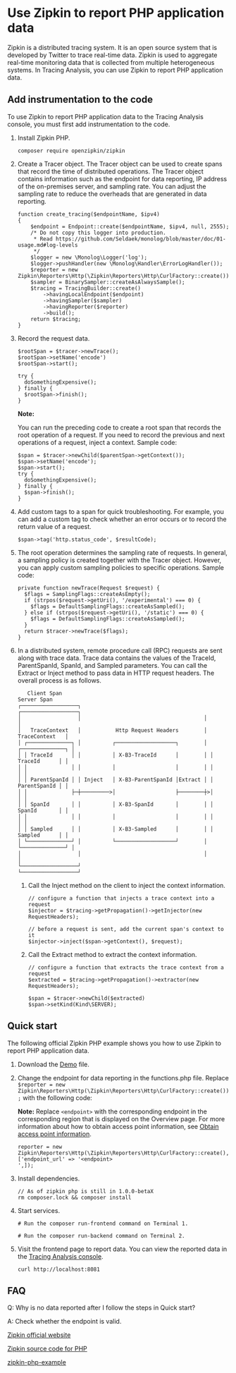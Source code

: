 # Use Zipkin to report PHP application data

Zipkin is a distributed tracing system. It is an open source system that is developed by Twitter to trace real-time data. Zipkin is used to aggregate real-time monitoring data that is collected from multiple heterogeneous systems. In Tracing Analysis, you can use Zipkin to report PHP application data.

## Add instrumentation to the code

To use Zipkin to report PHP application data to the Tracing Analysis console, you must first add instrumentation to the code.

1.  Install Zipkin PHP.

    ```
    composer require openzipkin/zipkin
    ```

2.  Create a Tracer object. The Tracer object can be used to create spans that record the time of distributed operations. The Tracer object contains information such as the endpoint for data reporting, IP address of the on-premises server, and sampling rate. You can adjust the sampling rate to reduce the overheads that are generated in data reporting.

    ```
    function create_tracing($endpointName, $ipv4)
    {
        $endpoint = Endpoint::create($endpointName, $ipv4, null, 2555);
        /* Do not copy this logger into production.
         * Read https://github.com/Seldaek/monolog/blob/master/doc/01-usage.md#log-levels
         */
        $logger = new \Monolog\Logger('log');
        $logger->pushHandler(new \Monolog\Handler\ErrorLogHandler());
        $reporter = new Zipkin\Reporters\Http(\Zipkin\Reporters\Http\CurlFactory::create());
        $sampler = BinarySampler::createAsAlwaysSample();
        $tracing = TracingBuilder::create()
            ->havingLocalEndpoint($endpoint)
            ->havingSampler($sampler)
            ->havingReporter($reporter)
            ->build();
        return $tracing;
    }   
    ```

3.  Record the request data.

    ```
    $rootSpan = $tracer->newTrace();
    $rootSpan->setName('encode')
    $rootSpan->start();
    
    try {
      doSomethingExpensive();
    } finally {
      $rootSpan->finish();
    }
    ```

    **Note:**

    You can run the preceding code to create a root span that records the root operation of a request. If you need to record the previous and next operations of a request, inject a context. Sample code:

    ```
    $span = $tracer->newChild($parentSpan->getContext());
    $span->setName('encode');
    $span->start();
    try {
      doSomethingExpensive();
    } finally {
      $span->finish();
    }
    ```

4.  Add custom tags to a span for quick troubleshooting. For example, you can add a custom tag to check whether an error occurs or to record the return value of a request.

    ```
    $span->tag('http.status_code', $resultCode);
    ```

5.  The root operation determines the sampling rate of requests. In general, a sampling policy is created together with the Tracer object. However, you can apply custom sampling policies to specific operations. Sample code:

    ```
    private function newTrace(Request $request) {
      $flags = SamplingFlags::createAsEmpty();
      if (strpos($request->getUri(), '/experimental') === 0) {
        $flags = DefaultSamplingFlags::createAsSampled();
      } else if (strpos($request->getUri(), '/static') === 0) {
        $flags = DefaultSamplingFlags::createAsSampled();
      }
      return $tracer->newTrace($flags);
    }
    ```

6.  In a distributed system, remote procedure call \(RPC\) requests are sent along with trace data. Trace data contains the values of the TraceId, ParentSpanId, SpanId, and Sampled parameters. You can call the Extract or Inject method to pass data in HTTP request headers. The overall process is as follows.

    ```
       Client Span                                                Server Span
    ┌──────────────────┐                                       ┌──────────────────┐
    │                  │                                       │                  │
    │   TraceContext   │           Http Request Headers        │   TraceContext   │
    │ ┌──────────────┐ │          ┌───────────────────┐        │ ┌──────────────┐ │
    │ │ TraceId      │ │          │ X-B3-TraceId      │        │ │ TraceId      │ │
    │ │              │ │          │                   │        │ │              │ │
    │ │ ParentSpanId │ │ Inject   │ X-B3-ParentSpanId │Extract │ │ ParentSpanId │ │
    │ │              ├─┼─────────>│                   ├────────┼>│              │ │
    │ │ SpanId       │ │          │ X-B3-SpanId       │        │ │ SpanId       │ │
    │ │              │ │          │                   │        │ │              │ │
    │ │ Sampled      │ │          │ X-B3-Sampled      │        │ │ Sampled      │ │
    │ └──────────────┘ │          └───────────────────┘        │ └──────────────┘ │
    │                  │                                       │                  │
    └──────────────────┘                                       └──────────────────┘
    ```

    1.  Call the Inject method on the client to inject the context information.

        ```
        // configure a function that injects a trace context into a request
        $injector = $tracing->getPropagation()->getInjector(new RequestHeaders);
        
        // before a request is sent, add the current span's context to it
        $injector->inject($span->getContext(), $request);
        ```

    2.  Call the Extract method to extract the context information.

        ```
        // configure a function that extracts the trace context from a request
        $extracted = $tracing->getPropagation()->extractor(new RequestHeaders);
        
        $span = $tracer->newChild($extracted)
        $span->setKind(Kind\SERVER);
        ```


## Quick start

The following official Zipkin PHP example shows you how to use Zipkin to report PHP application data.

1.  Download the [Demo](https://github.com/openzipkin/zipkin-php-example/archive/master.zip) file.

2.  Change the endpoint for data reporting in the functions.php file. Replace `$reporter = new Zipkin\Reporters\Http(\Zipkin\Reporters\Http\CurlFactory::create());` with the following code:

    **Note:** Replace `<endpoint>` with the corresponding endpoint in the corresponding region that is displayed on the Overview page. For more information about how to obtain access point information, see [Obtain access point information](#tab2).

    ```
    reporter = new Zipkin\Reporters\Http(\Zipkin\Reporters\Http\CurlFactory::create(), 
    ['endpoint_url' => '<endpoint>
    ',]);
    ```

3.  Install dependencies.

    ```
    // As of zipkin php is still in 1.0.0-betaX
    rm composer.lock && composer install
    ```

4.  Start services.

    ```
    # Run the composer run-frontend command on Terminal 1.
    
    # Run the composer run-backend command on Terminal 2.
    ```

5.  Visit the frontend page to report data. You can view the reported data in the [Tracing Analysis console](https://tracing-analysis.console.aliyun.com/).

    ```
    curl http://localhost:8081
    ```


## FAQ

Q: Why is no data reported after I follow the steps in Quick start?

A: Check whether the endpoint is valid.

[Zipkin official website](https://zipkin.io/)

[Zipkin source code for PHP](https://github.com/openzipkin/zipkin-php)

[zipkin-php-example](https://github.com/openzipkin/zipkin-php-example)


